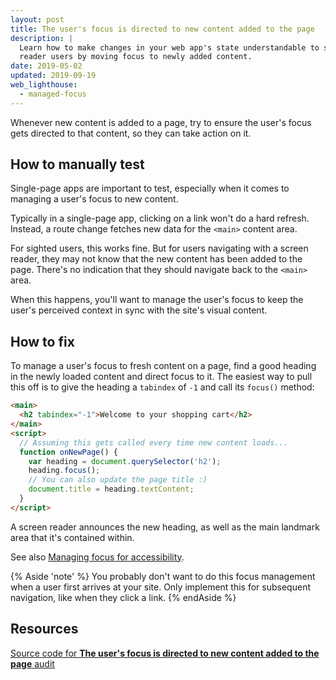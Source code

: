 ```yaml
---
layout: post
title: The user's focus is directed to new content added to the page
description: |
  Learn how to make changes in your web app's state understandable to screen
  reader users by moving focus to newly added content.
date: 2019-05-02
updated: 2019-09-19
web_lighthouse:
  - managed-focus
---
```


Whenever new content is added to a page,
try to ensure the user's focus gets directed to that content,
so they can take action on it.

## How to manually test

Single-page apps are important to test,
especially when it comes to managing a user's focus
to new content.

Typically in a single-page app,
clicking on a link won't do a hard refresh.
Instead,
a route change fetches new data for the `<main>` content area.

For sighted users,
this works fine.
But for users navigating with a screen reader,
they may not know that the new content
has been added to the page.
There's no indication that they should navigate
back to the `<main>` area.

When this happens,
you'll want to manage the user's focus
to keep the user's perceived context in sync with the site's visual content.

## How to fix

To manage a user's focus to fresh content on a page,
find a good heading in the newly loaded content and direct focus to it.
The easiest way to pull this off is to give the heading a `tabindex` of `-1`
and call its `focus()` method:

```html
<main>
  <h2 tabindex="-1">Welcome to your shopping cart</h2>
</main>
<script>
  // Assuming this gets called every time new content loads...
  function onNewPage() {
    var heading = document.querySelector('h2');
    heading.focus();
    // You can also update the page title :)
    document.title = heading.textContent;
  }
</script>
```

A screen reader announces the new heading,
as well as the main landmark area that it's contained within.

See also [Managing focus for accessibility](https://dev.to/robdodson/managing-focus-64l).


{% Aside 'note' %}
You probably don't want to do this focus management
when a user first arrives at your site.
Only implement this for subsequent navigation,
like when they click a link.
{% endAside %}

## Resources

[Source code for **The user's focus is directed to new content added to the page** audit](https://github.com/GoogleChrome/lighthouse/blob/ecd10efc8230f6f772e672cd4b05e8fbc8a3112d/lighthouse-core/audits/accessibility/manual/managed-focus.js)
